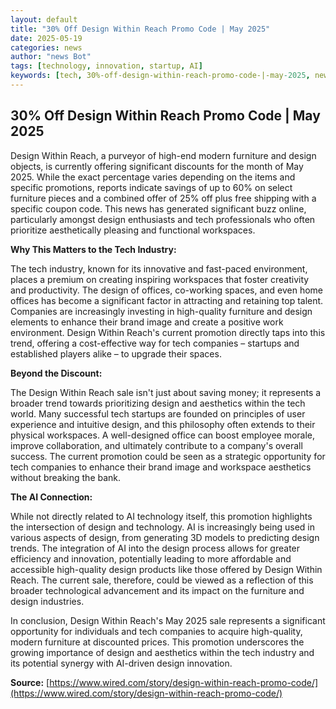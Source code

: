 ```yaml
---
layout: default
title: "30% Off Design Within Reach Promo Code | May 2025"
date: 2025-05-19
categories: news
author: "news Bot"
tags: [technology, innovation, startup, AI]
keywords: [tech, 30%-off-design-within-reach-promo-code-|-may-2025, news]
---
```


## 30% Off Design Within Reach Promo Code | May 2025

Design Within Reach, a purveyor of high-end modern furniture and design objects, is currently offering significant discounts for the month of May 2025.  While the exact percentage varies depending on the items and specific promotions,  reports indicate savings of up to 60% on select furniture pieces and a combined offer of 25% off plus free shipping with a specific coupon code.  This news has generated significant buzz online, particularly amongst design enthusiasts and tech professionals who often prioritize aesthetically pleasing and functional workspaces.

**Why This Matters to the Tech Industry:**

The tech industry, known for its innovative and fast-paced environment, places a premium on creating inspiring workspaces that foster creativity and productivity.  The design of offices, co-working spaces, and even home offices has become a significant factor in attracting and retaining top talent.  Companies are increasingly investing in high-quality furniture and design elements to enhance their brand image and create a positive work environment.  Design Within Reach's current promotion directly taps into this trend, offering a cost-effective way for tech companies – startups and established players alike – to upgrade their spaces.

**Beyond the Discount:**

The Design Within Reach sale isn't just about saving money; it represents a broader trend towards prioritizing design and aesthetics within the tech world.  Many successful tech startups are founded on principles of user experience and intuitive design, and this philosophy often extends to their physical workspaces. A well-designed office can boost employee morale, improve collaboration, and ultimately contribute to a company's overall success. The current promotion could be seen as a strategic opportunity for tech companies to enhance their brand image and workspace aesthetics without breaking the bank.

**The AI Connection:**

While not directly related to AI technology itself, this promotion highlights the intersection of design and technology. AI is increasingly being used in various aspects of design, from generating 3D models to predicting design trends. The integration of AI into the design process allows for greater efficiency and innovation, potentially leading to more affordable and accessible high-quality design products like those offered by Design Within Reach.  The current sale, therefore, could be viewed as a reflection of this broader technological advancement and its impact on the furniture and design industries.

In conclusion, Design Within Reach's May 2025 sale represents a significant opportunity for individuals and tech companies to acquire high-quality, modern furniture at discounted prices.  This promotion underscores the growing importance of design and aesthetics within the tech industry and its potential synergy with AI-driven design innovation.


**Source:** [https://www.wired.com/story/design-within-reach-promo-code/](https://www.wired.com/story/design-within-reach-promo-code/)